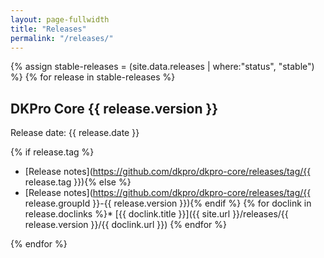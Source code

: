 ```yaml
---
layout: page-fullwidth
title: "Releases"
permalink: "/releases/"
---
```


{% assign stable-releases = (site.data.releases | where:"status", "stable") %}
{% for release in stable-releases %}
## DKPro Core {{ release.version }}

Release date: {{ release.date }}

{% if release.tag %}
* [Release notes](https://github.com/dkpro/dkpro-core/releases/tag/{{ release.tag }}){% 
else %}
* [Release notes](https://github.com/dkpro/dkpro-core/releases/tag/{{ release.groupId }}-{{ release.version }}){% 
endif %}
{% for doclink in release.doclinks
%}* [{{ doclink.title }}]({{ site.url }}/releases/{{ release.version }}/{{ doclink.url }})
{% 
endfor %}

{% endfor %}
